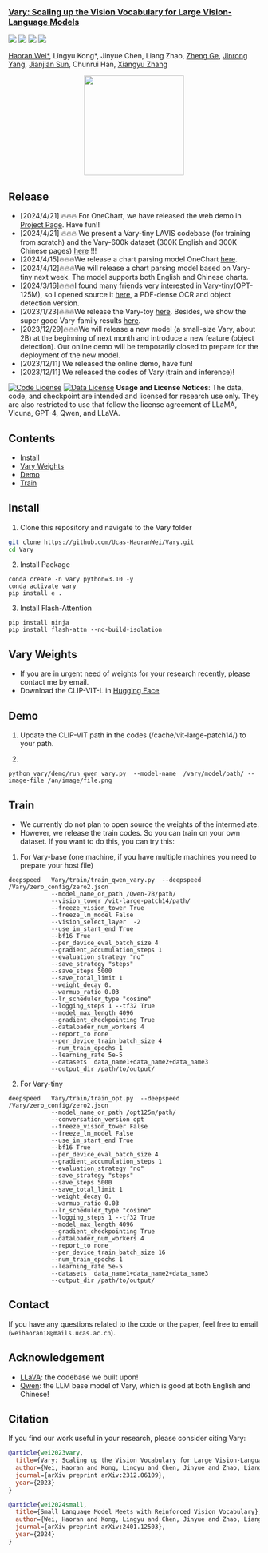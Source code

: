 <h3><a href="">Vary: Scaling up the Vision Vocabulary for Large Vision-Language Models</a></h3>
<a href="https://varybase.github.io/"><img src="https://img.shields.io/badge/Project-Page-Green"></a>
<a href="https://arxiv.org/abs/2312.06109"><img src="https://img.shields.io/badge/Paper-PDF-orange"></a> 
<a href="http://region-31.seetacloud.com:22701/"><img src="https://img.shields.io/badge/demo-blue"></a> 
<a href="https://zhuanlan.zhihu.com/p/671420712"><img src="https://img.shields.io/badge/zhihu-yellow"></a> 

[Haoran Wei*](https://scholar.google.com/citations?user=J4naK0MAAAAJ&hl=en), Lingyu Kong*, Jinyue Chen, Liang Zhao, [Zheng Ge](https://joker316701882.github.io/), [Jinrong Yang](https://yancie-yjr.github.io/), [Jianjian Sun](https://scholar.google.com/citations?user=MVZrGkYAAAAJ&hl=en), Chunrui Han, [Xiangyu Zhang](https://scholar.google.com/citations?user=yuB-cfoAAAAJ&hl=en)
	


<p align="center">
<img src="assets/logo.jpg" style="width: 200px" align=center>
</p>

## Release
- [2024/4/21] 🔥🔥🔥 For OneChart, we have released the web demo in [Project Page](https://onechartt.github.io/). Have fun!!
- [2024/4/21] 🔥🔥🔥 We present a Vary-tiny LAVIS codebase (for training from scratch) and the Vary-600k dataset (300K English and 300K Chinese pages) [here](https://github.com/Ucas-HaoranWei/Vary-tiny-600k) !!!
- [2024/4/15]🔥🔥🔥We release a chart parsing model OneChart [here](https://github.com/LingyvKong/OneChart).
- [2024/4/12]🔥🔥🔥We will release a chart parsing model based on Vary-tiny next week. The model supports both English and Chinese charts.
- [2024/3/16]🔥🔥🔥I found many friends very interested in Vary-tiny(OPT-125M), so I opened source it [here](https://huggingface.co/HaoranWei/Vary-tiny-opt125M/tree/main), a PDF-dense OCR and object detection version.
- [2023/1/23]🔥🔥🔥We release the Vary-toy [here](https://github.com/Ucas-HaoranWei/Vary-toy). Besides, we show the super good Vary-family results [here](https://github.com/Ucas-HaoranWei/Vary-family).
- [2023/12/29]🔥🔥🔥We will release a new model (a small-size Vary, about 2B) at the beginning of next month and introduce a new feature (object detection). Our online demo will be temporarily closed to prepare for the deployment of the new model.
- [2023/12/11] We released the online demo, have fun! 
- [2023/12/11] We released the codes of Vary (train and inference)! 

[![Code License](https://img.shields.io/badge/Code%20License-Apache_2.0-green.svg)](https://github.com/tatsu-lab/stanford_alpaca/blob/main/LICENSE)
[![Data License](https://img.shields.io/badge/Data%20License-CC%20By%20NC%204.0-red.svg)](https://github.com/tatsu-lab/stanford_alpaca/blob/main/DATA_LICENSE)
**Usage and License Notices**: The data, code, and checkpoint are intended and licensed for research use only. They are also restricted to use that follow the license agreement of LLaMA, Vicuna, GPT-4, Qwen, and LLaVA. 


## Contents
- [Install](#install)
- [Vary Weights](#vary-weights)
- [Demo](#Demo)
- [Train](#train)

## Install
1. Clone this repository and navigate to the Vary folder
```bash
git clone https://github.com/Ucas-HaoranWei/Vary.git
cd Vary
```
2. Install Package
```Shell
conda create -n vary python=3.10 -y
conda activate vary
pip install e .
```

3. Install Flash-Attention
```
pip install ninja
pip install flash-attn --no-build-isolation
```

## Vary Weights
- If you are in urgent need of weights for your research recently, please contact me by email. 
- Download the CLIP-VIT-L in [Hugging Face](https://huggingface.co/openai/clip-vit-large-patch14/tree/main)
  
## Demo
1. Update the CLIP-VIT path in the codes (/cache/vit-large-patch14/) to your path.

2.
```Shell
python vary/demo/run_qwen_vary.py  --model-name  /vary/model/path/ --image-file /an/image/file.png
```
## Train
- We currently do not plan to open source the weights of the intermediate.
- However, we release the train codes. So you can train on your own dataset.
If you want to do this, you can try this:
1. For Vary-base (one machine, if you have multiple machines you need to prepare your host file)
```Shell
deepspeed   Vary/train/train_qwen_vary.py  --deepspeed /Vary/zero_config/zero2.json
            --model_name_or_path /Qwen-7B/path/
            --vision_tower /vit-large-patch14/path/
            --freeze_vision_tower True
            --freeze_lm_model False
            --vision_select_layer  -2
            --use_im_start_end True
            --bf16 True
            --per_device_eval_batch_size 4
            --gradient_accumulation_steps 1
            --evaluation_strategy "no"
            --save_strategy "steps"
            --save_steps 5000
            --save_total_limit 1
            --weight_decay 0.
            --warmup_ratio 0.03
            --lr_scheduler_type "cosine"
            --logging_steps 1 --tf32 True
            --model_max_length 4096
            --gradient_checkpointing True
            --dataloader_num_workers 4
            --report_to none
            --per_device_train_batch_size 4
            --num_train_epochs 1
            --learning_rate 5e-5
            --datasets  data_name1+data_name2+data_name3
            --output_dir /path/to/output/
```
2. For Vary-tiny
```Shell
deepspeed   Vary/train/train_opt.py  --deepspeed /Vary/zero_config/zero2.json
            --model_name_or_path /opt125m/path/
            --conversation_version opt
            --freeze_vision_tower False
            --freeze_lm_model False
            --use_im_start_end True
            --bf16 True
            --per_device_eval_batch_size 4
            --gradient_accumulation_steps 1
            --evaluation_strategy "no"
            --save_strategy "steps"
            --save_steps 5000
            --save_total_limit 1
            --weight_decay 0.
            --warmup_ratio 0.03
            --lr_scheduler_type "cosine"
            --logging_steps 1 --tf32 True
            --model_max_length 4096
            --gradient_checkpointing True
            --dataloader_num_workers 4
            --report_to none
            --per_device_train_batch_size 16
            --num_train_epochs 1
            --learning_rate 5e-5
            --datasets  data_name1+data_name2+data_name3
            --output_dir /path/to/output/
```


## Contact
If you have any questions related to the code or the paper, feel free to email (`weihaoran18@mails.ucas.ac.cn`).

## Acknowledgement
- [LLaVA](https://github.com/lm-sys/FastChat): the codebase we built upon!
- [Qwen](https://github.com/QwenLM/Qwen): the LLM base model of Vary, which is good at both English and Chinese!




## Citation
If you find our work useful in your research, please consider citing Vary:
```bibtex
@article{wei2023vary,
  title={Vary: Scaling up the Vision Vocabulary for Large Vision-Language Models},
  author={Wei, Haoran and Kong, Lingyu and Chen, Jinyue and Zhao, Liang and Ge, Zheng and Yang, Jinrong and Sun, Jianjian and Han, Chunrui and Zhang, Xiangyu},
  journal={arXiv preprint arXiv:2312.06109},
  year={2023}
}

@article{wei2024small,
  title={Small Language Model Meets with Reinforced Vision Vocabulary},
  author={Wei, Haoran and Kong, Lingyu and Chen, Jinyue and Zhao, Liang and Ge, Zheng and Yu, En and Sun, Jianjian and Han, Chunrui and Zhang, Xiangyu},
  journal={arXiv preprint arXiv:2401.12503},
  year={2024}
}
```
